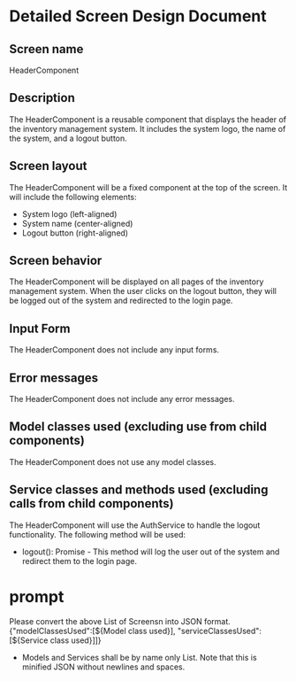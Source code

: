 # Detailed Screen Design Document

## Screen name
HeaderComponent

## Description
The HeaderComponent is a reusable component that displays the header of the inventory management system. It includes the system logo, the name of the system, and a logout button.

## Screen layout
The HeaderComponent will be a fixed component at the top of the screen. It will include the following elements:
- System logo (left-aligned)
- System name (center-aligned)
- Logout button (right-aligned)

## Screen behavior
The HeaderComponent will be displayed on all pages of the inventory management system. When the user clicks on the logout button, they will be logged out of the system and redirected to the login page.

## Input Form
The HeaderComponent does not include any input forms.

## Error messages
The HeaderComponent does not include any error messages.

## Model classes used (excluding use from child components)
The HeaderComponent does not use any model classes.

## Service classes and methods used (excluding calls from child components)
The HeaderComponent will use the AuthService to handle the logout functionality. The following method will be used:
- logout(): Promise<void> - This method will log the user out of the system and redirect them to the login page.

# prompt
Please convert the above List of Screensn into JSON format.
{"modelClassesUsed":[${Model class used}], "serviceClassesUsed":[${Service class used}]]}
* Models and Services shall be by name only List.
Note that this is minified JSON without newlines and spaces.
